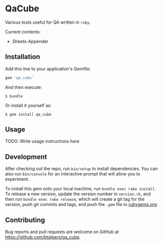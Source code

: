 # QaCube

Various tools useful for QA written in `ruby`.

Current contents:
 - Sheets-Appender


## Installation

Add this line to your application's Gemfile:

```ruby
gem 'qa_cube'
```

And then execute:

    $ bundle

Or install it yourself as:

    $ gem install qa_cube

## Usage

TODO: Write usage instructions here

## Development

After checking out the repo, run `bin/setup` to install dependencies. You can also run `bin/console` for an interactive prompt that will allow you to experiment.

To install this gem onto your local machine, run `bundle exec rake install`. To release a new version, update the version number in `version.rb`, and then run `bundle exec rake release`, which will create a git tag for the version, push git commits and tags, and push the `.gem` file to [rubygems.org](https://rubygems.org).

## Contributing

Bug reports and pull requests are welcome on GitHub at https://github.com/btalpers/qa_cube.

